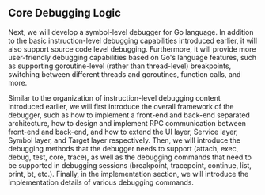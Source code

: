 ## Core Debugging Logic

Next, we will develop a symbol-level debugger for Go language. In addition to the basic instruction-level debugging capabilities introduced earlier, it will also support source code level debugging. Furthermore, it will provide more user-friendly debugging capabilities based on Go's language features, such as supporting goroutine-level (rather than thread-level) breakpoints, switching between different threads and goroutines, function calls, and more.

Similar to the organization of instruction-level debugging content introduced earlier, we will first introduce the overall framework of the debugger, such as how to implement a front-end and back-end separated architecture, how to design and implement RPC communication between front-end and back-end, and how to extend the UI layer, Service layer, Symbol layer, and Target layer respectively. Then, we will introduce the debugging methods that the debugger needs to support (attach, exec, debug, test, core, trace), as well as the debugging commands that need to be supported in debugging sessions (breakpoint, tracepoint, continue, list, print, bt, etc.). Finally, in the implementation section, we will introduce the implementation details of various debugging commands.